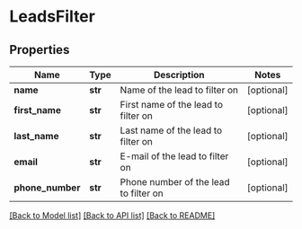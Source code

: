 # LeadsFilter


## Properties
Name | Type | Description | Notes
------------ | ------------- | ------------- | -------------
**name** | **str** | Name of the lead to filter on | [optional] 
**first_name** | **str** | First name of the lead to filter on | [optional] 
**last_name** | **str** | Last name of the lead to filter on | [optional] 
**email** | **str** | E-mail of the lead to filter on | [optional] 
**phone_number** | **str** | Phone number of the lead to filter on | [optional] 

[[Back to Model list]](../../README.md#documentation-for-models) [[Back to API list]](../../README.md#documentation-for-api-endpoints) [[Back to README]](../../README.md)


